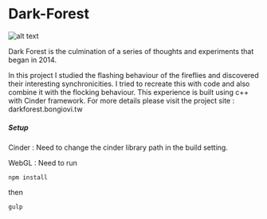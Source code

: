 # Dark-Forest
![alt text](http://darkforest.bongiovi.tw/darkForestCover.jpg)

Dark Forest is the culmination of a series of thoughts and experiments that began in 2014.

In this project I studied the flashing behaviour of the fireflies and discovered their interesting synchronicities. I tried to recreate this with code and also combine it with the flocking behaviour. This experience is built using c++ with Cinder framework.
For more details please visit the project site : 
darkforest.bongiovi.tw


##### Setup
Cinder : Need to change the cinder library path in the build setting.

WebGL : Need to run 
```
npm install
```
then
```
gulp
```
